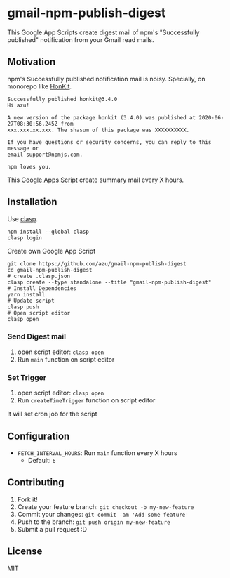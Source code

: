 # gmail-npm-publish-digest

This Google App Scripts create digest mail of npm's "Successfully published" notification from your Gmail read mails.

## Motivation

npm's Successfully published notification mail is noisy.
Specially, on monorepo like [HonKit](https://github.com/HonKit/HonKit).

```
Successfully published honkit@3.4.0
Hi azu!

A new version of the package honkit (3.4.0) was published at 2020-06-27T08:30:56.245Z from
xxx.xxx.xx.xxx. The shasum of this package was XXXXXXXXXX.

If you have questions or security concerns, you can reply to this message or
email support@npmjs.com.

npm loves you.
```

This [Google Apps Script](https://developers.google.com/gsuite/aspects/appsscript) create summary mail every X hours.

## Installation

Use [clasp](https://github.com/google/clasp).

```
npm install --global clasp
clasp login
```

Create own Google App Script

```
git clone https://github.com/azu/gmail-npm-publish-digest
cd gmail-npm-publish-digest
# create .clasp.json
clasp create --type standalone --title "gmail-npm-publish-digest"
# Install Dependencies
yarn install
# Update script
clasp push
# Open script editor
clasp open
```

### Send Digest mail

1. open script editor: `clasp open`
2. Run `main` function on script editor

### Set Trigger

1. open script editor: `clasp open`
2. Run `createTimeTrigger` function on script editor

It will set cron job for the script

## Configuration

- `FETCH_INTERVAL_HOURS`: Run `main` function every X hours
    - Default: `6`

## Contributing

1. Fork it!
2. Create your feature branch: `git checkout -b my-new-feature`
3. Commit your changes: `git commit -am 'Add some feature'`
4. Push to the branch: `git push origin my-new-feature`
5. Submit a pull request :D

## License

MIT

